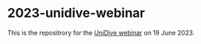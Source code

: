 # 2023-unidive-webinar
This is the repositrory for the [UniDive webinar](https://unidive.lisn.upsaclay.fr/doku.php?id=other-events:webinar-1) on 19 June 2023. 
